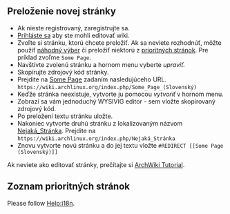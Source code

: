 ## Preloženie novej stránky

*   Ak nieste registrovaný, zaregistrujte sa.
*   [Prihláste sa](/index.php/Special:UserLogin "Special:UserLogin") aby ste mohli editovať wiki.
*   Zvoľte si stránku, ktorú chcete preložiť. Ak sa neviete rozhodnúť, môžte použiť [náhodný výber](/index.php/Special:Random "Special:Random") či preložiť niektorú z [prioritných stránok](#List_of_priority_pages). Pre príklad zvoľme `Some Page`.
*   Navštívte zvolenú stránku a hornom menu vyberte *upraviť*.
*   Skopírujte zdrojový kód stránky.
*   Prejdite na [Some Page](/index.php?title=Some_Page_(Slovensk%C3%BD)&action=edit&redlink=1 "Some Page (Slovenský) (page does not exist)") zadaním nasledujúceho URL. `https://wiki.archlinux.org/index.php/Some_Page_(Slovenský)` 
*   Keďže stránka neexistuje, vytvorte ju pomocou *vytvoriť* v hornom menu.
*   Zobrazí sa vám jednoduchý WYSIVIG editor - sem vložte skopírovaný zdrojový kód.
*   Po preložení textu stránku uložte.
*   Nakoniec vytvorte druhú stránku z lokalizovaným názvom [Nejaká_Stránka](/index.php?title=Nejak%C3%A1_Str%C3%A1nka&action=edit&redlink=1 "Nejaká Stránka (page does not exist)"). Prejdite na `https://wiki.archlinux.org/index.php/Nejaká_Stránka` 
*   Znovu vytvorte novú stránku a do jej textu vložte `#REDIRECT [[Some Page (Slovenský)]]` 

Ak neviete ako editovať stránky, prečítajte si [ArchWiki Tutorial](/index.php/ArchWiki_Tutorial "ArchWiki Tutorial").

## Zoznam prioritných stránok

Please follow [Help:i18n](/index.php/Help:I18n "Help:I18n").